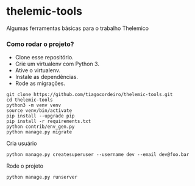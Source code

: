 # thelemic-tools
Algumas ferramentas básicas para o trabalho Thelemico

### Como rodar o projeto?

* Clone esse repositório.
* Crie um virtualenv com Python 3.
* Ative o virtualenv.
* Instale as dependências.
* Rode as migrações.
```
git clone https://github.com/tiagocordeiro/thelemic-tools.git
cd thelemic-tools
python3 -m venv venv
source venv/bin/activate
pip install --upgrade pip
pip install -r requirements.txt
python contrib/env_gen.py
python manage.py migrate
```

Cria usuário
```
python manage.py createsuperuser --username dev --email dev@foo.bar
```

Rode o projeto
```
python manage.py runserver
```
